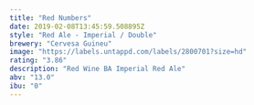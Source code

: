 ```yaml
---
title: "Red Numbers"
date: 2019-02-08T13:45:59.508895Z
style: "Red Ale - Imperial / Double"
brewery: "Cervesa Guineu"
image: "https://labels.untappd.com/labels/2800701?size=hd"
rating: "3.86"
description: "Red Wine BA Imperial Red Ale"
abv: "13.0"
ibu: "0"
---
```

